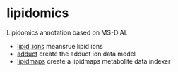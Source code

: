 ﻿# lipidomics

Lipidomics annotation based on MS-DIAL

+ [lipid_ions](lipidomics/lipid_ions.1) meansrue lipid ions
+ [adduct](lipidomics/adduct.1) create the adduct ion data model
+ [lipidmaps](lipidomics/lipidmaps.1) create a lipidmaps metabolite data indexer

